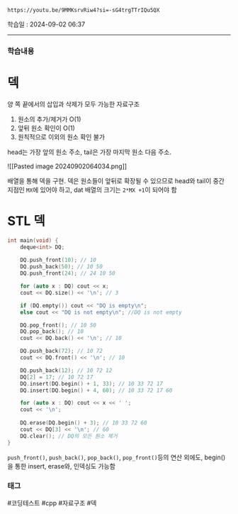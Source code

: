 ```vid
https://youtu.be/9MMKsrvRiw4?si=-sG4trgTTrIQu5QX
```

학습일 : 2024-09-02 06:37

---
### 학습내용
# 덱
양 쪽 끝에서의 삽입과 삭제가 모두 가능한 자료구조


1. 원소의 추가/제거가 O(1)
2. 앞뒤 원소 확인이 O(1)
3. 원칙적으로 이외의 원소 확인 불가

head는 가장 앞의 원소 주소, tail은 가장 마지막 원소 다음 주소.

![[Pasted image 20240902064034.png]]

배열을 통해 덱을 구현.
덱은 원소들이 앞뒤로 확장될 수 있으므로 head와 tail이 중간 지점인 `MX`에 있어야 하고, dat 배열의 크기는 `2*MX +1`이 되어야 함

# STL 덱
```cpp
int main(void) {
    deque<int> DQ;
     
    DQ.push_front(10); // 10
    DQ.push_back(50); // 10 50
    DQ.push_front(24); // 24 10 50

    for (auto x : DQ) cout << x;
    cout << DQ.size() << '\n'; // 3

    if (DQ.empty()) cout << "DQ is empty\n";
    else cout << "DQ is not empty\n"; //DQ is not empty

    DQ.pop_front(); // 10 50
    DQ.pop_back(); // 10
    cout << DQ.back() << '\n'; // 10

    DQ.push_back(72); // 10 72
    cout << DQ.front() << '\n'; // 10

    DQ.push_back(12); // 10 72 12
    DQ[2] = 17; // 10 72 17
    DQ.insert(DQ.begin() + 1, 33); // 10 33 72 17
    DQ.insert(DQ.begin() + 4, 60); // 10 33 72 17 60

    for (auto x : DQ) cout << x << ' ';
    cout << '\n';
    
    DQ.erase(DQ.begin() + 3); // 10 33 72 60
    cout << DQ[3] << '\n'; // 60
    DQ.clear(); // DQ의 모든 원소 제거
}

```
`push_front()`, `push_back()`, `pop_back()`, `pop_front()`등의 연산 외에도, begin()을 통한 insert, erase와, 인덱싱도 가능함































### 태그
#코딩테스트 #cpp #자료구조 #덱




